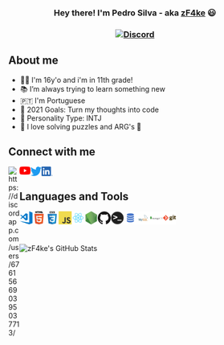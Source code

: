 <h3 align="center"> Hey there! I'm Pedro Silva - aka <a href="https://discordapp.com/users/676156690395037713">zF4ke</a> 😃<h3>
<p align="center">
 <a href="https://discordapp.com/users/676156690395037713/" target="_blank"><img alt="Discord" src="https://img.shields.io/website?label=zF4ke%238556&style=for-the-badge&logo=discord&url=https://discordapp.com/users/676156690395037713/"></a></p>

## About me

- 🙋‍♂️ I'm 16y'o and i'm in 11th grade!
- 📚 I’m always trying to learn something new
- 🇵🇹 I'm Portuguese
- 🚩 2021 Goals: Turn my thoughts into code
- 🤔 Personality Type: INTJ
- 🧩 I love solving puzzles and ARG's 🧐


## Connect with me

<img align="left" alt="https://discordapp.com/users/676156690395037713/" width="22px" src="https://discord.com/assets/3437c10597c1526c3dbd98c737c2bcae.svg">
<img align="left" alt="zF4ke | YouTube" width="22px" src="https://github.com/zF4ke/zF4ke/blob/master/youtube_social_icon_red.png">
<img align="left" alt="zF4ked | Twitter" width="22px" src="https://github.com/zF4ke/zF4ke/blob/master/twitter_logo_blue.svg">
<img align="left" alt="zF4ke | LinkedIn" width="22px" src="https://github.com/zF4ke/zF4ke/blob/master/lI-In-bug.png">

<br />

## Languages and Tools

<img align="left" alt="Visual Studio Code" width="26px" src="https://raw.githubusercontent.com/github/explore/80688e429a7d4ef2fca1e82350fe8e3517d3494d/topics/visual-studio-code/visual-studio-code.png">

<img align="left" alt="HTML5" width="26px" src="https://raw.githubusercontent.com/github/explore/80688e429a7d4ef2fca1e82350fe8e3517d3494d/topics/html/html.png">

<img align="left" alt="CSS3" width="26px" src="https://raw.githubusercontent.com/github/explore/80688e429a7d4ef2fca1e82350fe8e3517d3494d/topics/css/css.png">

<img align="left" alt="JavaScript" width="26px" src="https://raw.githubusercontent.com/github/explore/80688e429a7d4ef2fca1e82350fe8e3517d3494d/topics/javascript/javascript.png">

<img align="left" alt="React" width="26px" src="https://raw.githubusercontent.com/github/explore/80688e429a7d4ef2fca1e82350fe8e3517d3494d/topics/react/react.png">

<img align="left" alt="Node.js" width="26px" src="https://raw.githubusercontent.com/github/explore/80688e429a7d4ef2fca1e82350fe8e3517d3494d/topics/nodejs/nodejs.png">

<img align="left" alt="GitHub" width="26px" src="https://raw.githubusercontent.com/github/explore/78df643247d429f6cc873026c0622819ad797942/topics/github/github.png">

<img align="left" alt="Terminal" width="26px" src="https://raw.githubusercontent.com/github/explore/80688e429a7d4ef2fca1e82350fe8e3517d3494d/topics/terminal/terminal.png">

<img align="left" alt="SQL" width="26px" src="https://raw.githubusercontent.com/github/explore/80688e429a7d4ef2fca1e82350fe8e3517d3494d/topics/sql/sql.png">

<img align="left" alt="MySQL" width="26px" src="https://raw.githubusercontent.com/github/explore/80688e429a7d4ef2fca1e82350fe8e3517d3494d/topics/mysql/mysql.png">

<img align="left" alt="MongoDB" width="26px" src="https://raw.githubusercontent.com/github/explore/80688e429a7d4ef2fca1e82350fe8e3517d3494d/topics/mongodb/mongodb.png">

<img align="left" alt="Git" width="26px" src="https://raw.githubusercontent.com/github/explore/80688e429a7d4ef2fca1e82350fe8e3517d3494d/topics/git/git.png">

<br>
<br>
<br>

![zF4ke's GitHub Stats](https://github-readme-stats.vercel.app/api?username=zf4ke&show_icons=true&count_private=true&hide_border=true&theme=dark)

<br>

[website]: https://discordapp.com/users/676156690395037713/
[twitter]: https://twitter.com/zF4ked
[youtube]: https://www.youtube.com/channel/UCJy61YshUt3CIU7OSDKfudA
[linkedin]: https://linkedin.com/in/zF4ke
